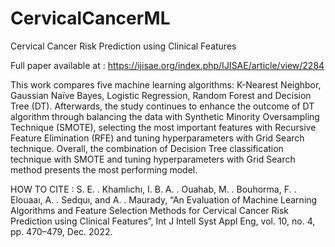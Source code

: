 # CervicalCancerML
Cervical Cancer Risk Prediction using Clinical Features

Full paper available at : https://ijisae.org/index.php/IJISAE/article/view/2284

This work compares five machine learning algorithms: K-Nearest Neighbor, Gaussian Naïve Bayes, Logistic Regression, Random Forest and Decision Tree (DT). Afterwards, the study continues to enhance the outcome of DT algorithm through balancing the data with Synthetic Minority Oversampling Technique (SMOTE), selecting the most important features with Recursive Feature Elimination (RFE) and tuning hyperparameters with Grid Search technique. Overall, the combination of Decision Tree classification technique with SMOTE and tuning hyperparameters with Grid Search method presents the most performing model.

HOW TO CITE : 
S. E. . Khamlıchı, I. B. A. . Ouahab, M. . Bouhorma, F. . Elouaaı, A. . Sedquı, and A. . Maurady, “An Evaluation of Machine Learning Algorithms and Feature Selection Methods for Cervical Cancer Risk Prediction using Clinical Features”, Int J Intell Syst Appl Eng, vol. 10, no. 4, pp. 470–479, Dec. 2022.
